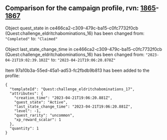 ## Comparison for the campaign profile, rvn: [1865](https://github.com/PRO100KatYT/FortniteProfileRevisions/tree/main/profiles/campaign/1865%20campaign.json)-[1867](https://github.com/PRO100KatYT/FortniteProfileRevisions/tree/main/profiles/campaign/1867%20campaign.json)

Object quest_state in ce466ca2-c309-479c-ba15-c0fc7732f0cb (Quest:challenge_eldritchabominations_16) has been changed from: `"Completed"` to: `"Claimed"`
<br><br>
Object last_state_change_time in ce466ca2-c309-479c-ba15-c0fc7732f0cb (Quest:challenge_eldritchabominations_16) has been changed from: `"2023-04-21T19:02:39.102Z"` to: `"2023-04-21T19:06:20.878Z"`
<br><br>
Item 97a10b3a-55ed-45a1-ad53-fc2fbdb9b813 has been added to the profile:

```
{
  "templateId": "Quest:challenge_eldritchabominations_17",
  "attributes": {
    "creation_time": "2023-04-21T19:06:20.881Z",
    "quest_state": "Active",
    "last_state_change_time": "2023-04-21T19:06:20.881Z",
    "level": -1,
    "quest_rarity": "uncommon",
    "xp_reward_scalar": 1
  },
  "quantity": 1
}
```

<br><br>
